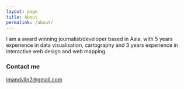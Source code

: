```yaml
---
layout: page
title: About
permalink: /about/
---
```


I am a award winning journalist/developer based in Asia, with 5 years experience in data visualisation, cartography and 3 years experience in interactive web design and web mapping.

### Contact me

[imandylin2@gmail.com](mailto:imandylin2@gmail.com)
